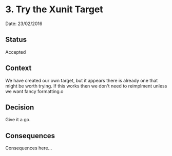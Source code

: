 # 3. Try the Xunit Target

Date: 23/02/2016

## Status

Accepted

## Context

We have created our own target, but it appears there is already one that might be worth trying. If this works then we don't need to reimplment unless we want fancy formatting.o
## Decision

Give it a go.

## Consequences

Consequences here...
